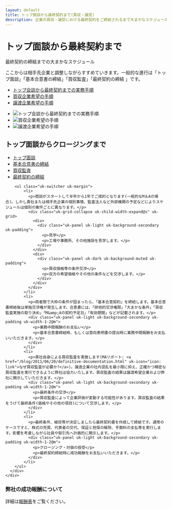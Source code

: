 ```yaml
---
layout: default
title: トップ面談から最終契約まで(買収・譲受)
description: 企業の買収・譲受における最終契約をご締結されるまで大まかなスケジュールです。ここからは相手先企業と調整しながらすすめていきます。一般的な進行は「トップ面談」「基本合意書の締結」「買収監査」「最終契約の締結 」です。
---
```

<div class="uk-section">
    <div class="uk-container">
      <h1 class="uk-heading-line uk-margin-large-bottom"><span>トップ面談から最終契約まで</span></h1>
      <div class="uk-grid-match" uk-grid>
        <div class="uk-width-1-3@m">
          <p class="uk-text-meta">最終契約の締結までの大まかなスケジュール</p>
          <p>ここからは相手先企業と調整しながらすすめていきます。一般的な進行は「トップ面談」「基本合意書の締結」「買収監査」「最終契約の締結 」です。</p>
        </div>
        <div class="uk-width-expand@m">
          <ul class="uk-subnav uk-subnav-pill" uk-switcher>
            <li><a href="#">トップ会談から最終契約までの実務手順</a></li>
            <li><a href="#">買収企業希望の手順</a></li>
            <li><a href="#">譲渡企業希望の手順</a></li>
          </ul>
          <ul class="uk-switcher uk-margin">
            <li><img src="{{ "/assets/images/business-transfer/ma-schedule.gif" | absolute_url }}" alt="トップ会談から最終契約までの実務手順"></li>
            <li><img src="{{ "/assets/images/business-transfer/ma-acquisitions.gif" | absolute_url }}" alt="買収企業希望の手順"></li>
            <li><img src="{{ "/assets/images/business-transfer/ma-transfer.gif" | absolute_url }}" alt="譲渡企業希望の手順"></li>
          </ul>
        </div>
      </div>
    </div>
</div>
<div class="uk-section">
  <div class="uk-container">
    <div class="uk-grid-small uk-grid-match uk-child-width-expand" uk-grid>
      <div class="uk-panel">
        <h2 class="uk-heading-line"><span>トップ面談からクロージングまで</span></h2>
        <ul uk-tab="animation: uk-animation-fade">
            <li><a href="#">トップ面談</a></li>
            <li><a href="#">基本合意書の締結</a></li>
            <li><a href="#">買収監査</a></li>
            <li><a href="#">最終契約の締結</a></li>
        </ul>

        <ul class="uk-switcher uk-margin">
            <li>
              <p>商談がスタートして半年から1年でご成約となります(一般的なM＆Aの場合)。しかし貴社または相手先企業の個別事情、監査法人など外部機関の予定などによりスケジュールは個別の案件ごとに異なります。</p>
              <div class="uk-grid-collapse uk-child-width-expand@s" uk-grid>
                <div>
                  <div class="uk-panel uk-light uk-background-secondary uk-padding">
                    <p>見学</p>
                    <p>工場や事務所、その他施設を見学します。</p>
                  </div>
                </div>
                <div>
                  <div class="uk-panel uk-dark uk-background-muted uk-padding">
                    <p>買収価格等の条件交渉</p>
                    <p>双方の希望価格やその他の条件などを交渉します。</p>
                  </div>
                </div>
              </div>
            </li>
            <li>
              <p>両者間で大枠の条件が固まったら、「基本合意契約」を締結します。基本合意書締結後は単独交渉権が発生します。合意書には、「排他的交渉権限」「大まかな条件」「買収監査実施の取り決め」「M&amp;Aの契約予定日」「有効期間」などが記載されます。</p>
              <div class="uk-panel uk-light uk-background-secondary uk-padding uk-width-1-2@m">
                <p>業務中間報酬のお支払い</p>
                <p>基本合意書締結時、もしくは意向表明書の提出時に業務中間報酬をお支払いいただきます。</p>
              </div>
            </li>
            <li>
              <p>貴社自身による買収監査を実施します(MAリポート: <a href="/blog/2011/06/20/definitive-documentation.html" uk-icon="icon: link">なぜ買収監査が必要か?</a>)。譲渡企業の社内混乱を最小限に抑え、正確かつ精密な買収監査を実行できるように弊社は協力いたします。買収監査の結果は譲渡希望企業および弊社に開示していただきます。</p>
              <div class="uk-panel uk-light uk-background-secondary uk-padding uk-width-1-2@m">
                <p>最終条件の交渉</p>
                <p>買収監査によって企業評価が変動する可能性があります。買収監査の結果をうけて最終条件(価格やその他の項目)について交渉します。</p>
              </div>
            </li>
            <li>
              <p>最終条件、細目等が決定しましたら最終契約書を作成して締結です。通常のケースですと、株式の売買、代表者の交代、保証と担保の解除、手数料の支払等を実行します。影響を考慮しながら社員や取引先へ計画的に開示します。</p>
              <div class="uk-panel uk-light uk-background-secondary uk-padding uk-width-1-2@m">
                <p>クロージング・対価の授受</p>
                <p>最終契約締結時に成功報酬をお支払いいただきます。</p>
              </div>
            </li>
        </ul>
      </div>
    </div>
  </div>
</div>
<div class="uk-section">
  <div class="uk-container">
    <div class="uk-grid-divider uk-child-width-expand@s" uk-grid>
      <div>
        <h3 class="uk-heading-bullet">弊社の成功報酬について</h3>
        <p>詳細は<a href="{{ "/acquisitions/acquisitions-fee/" | absolute_url }}">報酬表</a>をご覧ください。</p>
      </div>
    </div>
  </div>
</div>
